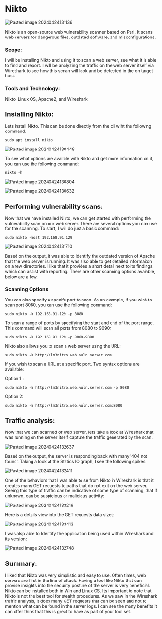 # Nikto

![Pasted image 20240424131136](https://github.com/lm3nitro/Projects/assets/55665256/72ab1490-febc-4011-9812-436feeb7110a)

Nikto is an open-source web vulnerability scanner based on Perl. It scans web servers for dangerous files, outdated software, and misconfigurations. 

### Scope:

I will be installing Nikto and using it to scan a web server, see what it is able to find and report. I will be analyzing the traffic on the web server itself via Wireshark to see how this scnan will look and be detected in the on target host.

### Tools and Technology:
Nikto, Linux OS, Apache2, and Wireshark

## Installing Nikto:

Lets install Nikto. This can be done directly from the cli wiht the following command:

```
sudo apt install nikto
```

![Pasted image 20240424130448](https://github.com/lm3nitro/Projects/assets/55665256/7f1e845a-1110-40df-92a4-1adf086573e6)

To see what options are availble with Nikto and get more information on it, you can use the following command:

```
nikto -h
```
![Pasted image 20240424130804](https://github.com/lm3nitro/Projects/assets/55665256/d07ebd71-beab-425f-b27f-163a03e9536a)

![Pasted image 20240424130632](https://github.com/lm3nitro/Projects/assets/55665256/9d430fdc-5247-4d27-be9f-4699b5f36407)

## Performing vulnerability scans: 

Now that we have installed Nikto, we can get started with performing the vulnerabiilty scan on our web server. There are several options you can use for the scanning. To start, I will do just a basic command:

```
sudo nikto -host 192.168.91.129
```

![Pasted image 20240424131710](https://github.com/lm3nitro/Projects/assets/55665256/bdf7900f-2574-43c4-b2be-a1681aa1f1dc)

Based on the output, it was able to identify the outdated version of Apache that the web server is running. It was also able to get detailed informaiton on a few directories. I like that it provides a short detail next to its findings which can assist with reporting. There are other scanning options avaiable, below are a few. 

### Scanning Options:

You can also specify a specifc port to scan. As an example, if you wish to scan port 8080, you can use the following command:

```
sudo nikto -h 192.168.91.129 -p 8080
```

To scan a range of ports by specifying the start and end of the port range. This command will scan all ports from 8080 to 9090:

```
sudo nikto -h 192.168.91.129 -p 8080-9090
```

Nikto also allows you to scan a web server using the URL:

```
sudo nikto -h http://lm3nitro.web.vuln.server.com
```
If you wish to scan a URL at a specific port. Two syntax options are available:

Option 1 :
```
sudo nikto -h http://lm3nitro.web.vuln.server.com -p 8080 
```

Option 2:
```
sudo nikto -h http://lm3nitro.web.vuln.server.com:8080
```

## Traffic analysis:

Now that we can scanned or web server, lets take a look at Wireshark that was running on the server itself capture the traffic generated by the scan.
 
![Pasted image 20240424132637](https://github.com/lm3nitro/Projects/assets/55665256/bc18d899-1d3c-407d-917a-224d30aeb84d)

Based on the output, the server is responding back with many '404 not found'. Taking a look at the Statics IO graph, I see the following spikes:

![Pasted image 20240424132411](https://github.com/lm3nitro/Projects/assets/55665256/8a7a46bf-9bff-4948-8dac-a6307283f59e)


One of the behaviors that I was able to se from Nikto in Wireshark is that it creates many GET requests to paths that do not exit on the web server. Seeing this type of traffic can be indicative of some type of scanning, that if unknown, can be suspicious or malicious activity:


![Pasted image 20240424133216](https://github.com/lm3nitro/Projects/assets/55665256/2149daad-1577-4e09-bb6e-23cfbe04030b)

Here is a details view into the GET requests data sizes: 

![Pasted image 20240424133413](https://github.com/lm3nitro/Projects/assets/55665256/e6f71502-ff78-4c83-af0c-6f8c83f97ec2)

I was alsp able to Identify the application being used within Wireshark and its version:

![Pasted image 20240424132748](https://github.com/lm3nitro/Projects/assets/55665256/64b79971-dbce-4c98-a1b6-a1a751358fe7)

## Summary:

I liked that Nikto was very simplistic and easy to use. Often times, web servers are first in the line of attack. Having a tool like Nikto that can provide insights into the security posture of the server is very beneficial. Nikto can be installed both in Win and Linux OS. Its important to note that Nikto is not the best tool for stealth procedures. As we saw in the Wireshark traffic analysis, it does many GET requests that can be seen and not to mention what can be found in the server logs. I can see the many benefits it can offer think that this is great to have as part of your tool set. 
